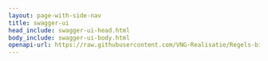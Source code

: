 ```yaml
---
layout: page-with-side-nav
title: swagger-ui
head_include: swagger-ui-head.html
body_include: swagger-ui-body.html
openapi-url: https://raw.githubusercontent.com/VNG-Realisatie/Regels-bij-activiteiten/develop/specificatie/genereervariant/openapi.yaml
---
```

<div id="swagger-ui"></div>
